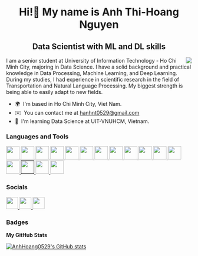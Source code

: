 <h1 align="center"> Hi!👋 My name is Anh Thi-Hoang Nguyen</h1>

<h2 align="center">Data Scientist with ML and DL skills</h2>

<p><img align="right" src="https://i.pinimg.com/564x/bc/44/ea/bc44ea64dc74ab9023c3b217d9fd466c.jpg" /></p>

I am a senior student at University of Information Technology - Ho Chi Minh City, majoring in Data Science. I have a solid background and practical knowledge in Data Processing, Machine Learning, and Deep Learning. During my studies, I had experience in scientific research in the field of Transportation and Natural Language Processing. My biggest strength is being able to easily adapt to new fields.

* 🌍  I'm based in Ho Chi Minh City, Viet Nam.
* ✉️  You can contact me at [hanhnt0529@gmail.com](mailto:hanhnt0529@gmail.com)
* 🧠  I'm learning Data Science at UIT-VNUHCM, Vietnam.

### Languages and Tools


<p align="left">
  <a href="https://www.python.org/">
  <img src="https://raw.githubusercontent.com/danielcranney/readme-generator/main/public/icons/skills/python-colored.svg" width="36" height="36" />
  </a>
  <a href="https://docs.microsoft.com/en-us/cpp/?view=msvc-170" >
    <img src="https://raw.githubusercontent.com/danielcranney/readme-generator/main/public/icons/skills/cplusplus-colored.svg" width="36" height="36" />
  </a>
  <a href="https://www.r-project.org/">
    <img src="https://raw.githubusercontent.com/danielcranney/readme-generator/main/public/icons/skills/rlang-colored.svg" width="36" height="36" />
  </a>
  <a href="https://www.php.net/" >
    <img src="https://raw.githubusercontent.com/danielcranney/readme-generator/main/public/icons/skills/php-colored.svg" width="36" height="36" />
  </a>
  <a href="https://developer.mozilla.org/en-US/docs/Web/JavaScript" >
    <img src="https://raw.githubusercontent.com/danielcranney/readme-generator/main/public/icons/skills/javascript-colored.svg" width="36" height="36" />
  </a>
  <a href="https://developer.mozilla.org/en-US/docs/Glossary/HTML5">
    <img src="https://raw.githubusercontent.com/danielcranney/readme-generator/main/public/icons/skills/html5-colored.svg" width="36" height="36" />
  </a>
  <a href="https://www.mysql.com/" >
    <img src="https://raw.githubusercontent.com/danielcranney/readme-generator/main/public/icons/skills/mysql-colored.svg" width="36" height="36" />
  </a>
  <a href="https://www.linux.org">
    <img src="https://raw.githubusercontent.com/danielcranney/readme-generator/main/public/icons/skills/linux-colored.svg" width="36" height="36" />
  </a>
  <a href="https://pytorch.org/" >
    <img src="https://raw.githubusercontent.com/danielcranney/readme-generator/main/public/icons/skills/pytorch-colored.svg" width="36" height="36"  />
  </a>
  <a href="https://www.tensorflow.org/">
    <img src="https://raw.githubusercontent.com/danielcranney/readme-generator/main/public/icons/skills/tensorflow-colored.svg" width="36" height="36" />
  </a>
  <a href="https://www.opencv.org/">
    <img src="https://cdn.jsdelivr.net/gh/devicons/devicon/icons/opencv/opencv-original-wordmark.svg" width="36" height="36"/>
  </a>
  <a href="https://code.visualstudio.com/">
    <img src="https://cdn.jsdelivr.net/gh/devicons/devicon/icons/vscode/vscode-original.svg" width="36" height="36" />
  </a>
  <a href="https://anaconda.cloud/">
    <img src="https://cdn.jsdelivr.net/gh/devicons/devicon/icons/anaconda/anaconda-original-wordmark.svg" width="36" height="36" />
  </a>
  <a href="">
    <img src="https://cdn.jsdelivr.net/gh/devicons/devicon/icons/latex/latex-original.svg" width="36" height="36" />
  </a>
  <a href="https://jupyter.org">
    <img src="https://cdn.jsdelivr.net/gh/devicons/devicon/icons/jupyter/jupyter-original-wordmark.svg" width="36" height="36" />
  </a>
  <a href="https://git-scm.com">
    <img src="https://cdn.jsdelivr.net/gh/devicons/devicon/icons/git/git-original.svg" width="36" height="36" />
  </a>
</p>


### Socials

<p align="left"> 
  <a href="https://www.facebook.com/hoanganh0529" target="_blank" rel="noreferrer"> 
    <picture> 
      <source media="(prefers-color-scheme: dark)" srcset="https://raw.githubusercontent.com/danielcranney/readme-generator/main/public/icons/socials/facebook-dark.svg" /> 
      <source media="(prefers-color-scheme: light)" srcset="https://raw.githubusercontent.com/danielcranney/readme-generator/main/public/icons/socials/facebook.svg" /> 
      <img src="https://raw.githubusercontent.com/danielcranney/readme-generator/main/public/icons/socials/facebook.svg" width="32" height="32" /> 
    </picture> 
  </a> 
  <a href="https://www.github.com/AnhHoang0529" target="_blank" rel="noreferrer"> 
    <picture> 
      <source media="(prefers-color-scheme: dark)" srcset="https://raw.githubusercontent.com/danielcranney/readme-generator/main/public/icons/socials/github-dark.svg" /> 
      <source media="(prefers-color-scheme: light)" srcset="https://raw.githubusercontent.com/danielcranney/readme-generator/main/public/icons/socials/github.svg" /> 
      <img src="https://raw.githubusercontent.com/danielcranney/readme-generator/main/public/icons/socials/github.svg" width="32" height="32" /> 
    </picture> 
  </a> 
  <a href="https://www.linkedin.com/in/hanhnt0529" target="_blank" rel="noreferrer"> 
    <picture> 
      <source media="(prefers-color-scheme: dark)" srcset="https://raw.githubusercontent.com/danielcranney/readme-generator/main/public/icons/socials/linkedin-dark.svg" /> 
      <source media="(prefers-color-scheme: light)" srcset="https://raw.githubusercontent.com/danielcranney/readme-generator/main/public/icons/socials/linkedin.svg" /> 
      <img src="https://raw.githubusercontent.com/danielcranney/readme-generator/main/public/icons/socials/linkedin.svg" width="32" height="32" /> 
    </picture> 
  </a>
</p>

### Badges

<b>My GitHub Stats</b>

<a href="http://www.github.com/AnhHoang0529"><img src="https://github-readme-stats.vercel.app/api?username=AnhHoang0529&show_icons=true&hide=&count_private=true&title_color=0891b2&text_color=ffffff&icon_color=0891b2&bg_color=1c1917&hide_border=true&show_icons=true" alt="AnhHoang0529's GitHub stats" /></a>

<!--
**AnhHoang0529/AnhHoang0529** is a ✨ _special_ ✨ repository because its `README.md` (this file) appears on your GitHub profile.

Here are some ideas to get you started:

- 🔭 I’m currently working on ...
- 🌱 I’m currently learning ...
- 👯 I’m looking to collaborate on ...
- 🤔 I’m looking for help with ...
- 💬 Ask me about ...
- 📫 How to reach me: ...
- 😄 Pronouns: ...
- ⚡ Fun fact: ...
-->
